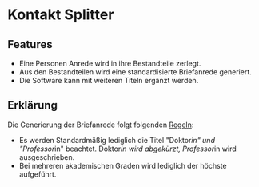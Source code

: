 # Kontakt Splitter

## Features

* Eine Personen Anrede wird in ihre Bestandteile zerlegt.
* Aus den Bestandteilen wird eine standardisierte Briefanrede generiert.
* Die Software kann mit weiteren Titeln ergänzt werden.

## Erklärung

Die Generierung der Briefanrede folgt folgenden [Regeln](http://www.stil.de/uploads/media/Die_wichtigsten_Anreden_klipp_und_klar.pdf):

* Es werden Standardmäßig lediglich die Titel "Doktor*in" und "Professor*in" beachtet. Doktor*in wird abgekürzt, Professor*in wird ausgeschrieben.
* Bei mehreren akademischen Graden wird lediglich der höchste aufgeführt.